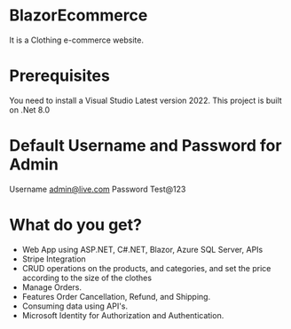 # BlazorEcommerce

It is a Clothing e-commerce website.

# Prerequisites

You need to install a Visual Studio Latest version 2022.  This project is built on .Net 8.0
# Default Username and Password for Admin
Username admin@live.com
Password Test@123

# What do you get?
- Web App using ASP.NET, C#.NET, Blazor, Azure SQL Server, APIs
- Stripe Integration 
- CRUD operations on the products, and categories, and set the price according to the size of the clothes 
- Manage Orders. 
- Features Order Cancellation, Refund, and Shipping. 
- Consuming data using API's.
- Microsoft Identity for Authorization and Authentication.




